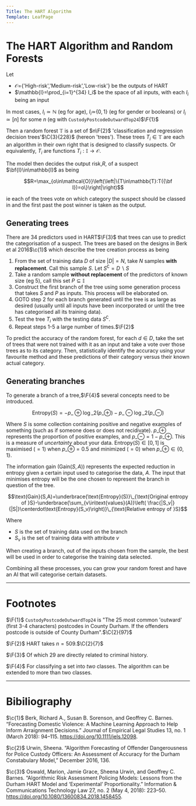 ```yaml
---
Title: The HART Algorithm
Template: LeafPage
---
```


# The HART Algorithm and Random Forests
$\newcommand{\F}[1]{^{[\text{F}#1]}}$$\newcommand{\C}[2]{^{[#1\text{, p.#2}]}}$$\newcommand{\c}[1]{^{[#1]}}$$\newcommand{\Ci}[2]{^{[#1\text{, #2}]}}$

Let

* $\mathcal{O}=${'High-risk','Medium-risk','Low-risk'} be the outputs of HART
* $\mathbb{I}=\prod_{i=1}^{34} I_i$ be the space of all inputs, with each $I_i$ being an input

In most cases, $I_i\simeq\mathbb{N}$ (eg for age), $I_i\simeq${$0,1$} (eg for gender or booleans) or $I_i\simeq[n]$ for some $n$ (eg with ```CustodyPostcodeOutwardTop24```)$\F{1}$
 
Then a random forest $\mathbb{T}$ is a set of $n\F{2}$ 'classification and regression decision trees'$\C{3}{228}$ (hereon 'trees'). These trees $T_i\in\mathbb{T}$ are each an algorithm in their own right that is designed to classify suspects. Or equivalently,  $T_i$ are functions $T_i:\mathbb{I}\to\mathcal{O}$.

The model then decides the output risk,$R$, of a suspect $\bf{I}\in\mathbb{I}$ as being

$$R=\max_{o\in\mathcal{O}}\left(\left|\{T\in\mathbb{T}:T({\bf I})=o\}\right|\right)$$

ie each of the trees vote on which category the suspect should be classed in and the first past the post winner is taken as the output.

## Generating trees

There are 34 predictors used in HART$\F{3}$ that trees can use to predict the categorisation of a suspect. The trees are based on the designs in Berk et al 2016$\c{1}$ which describe the tree creation process as being

1. From the set of training data $D$ of size $|D|=N$, take $N$ samples **with replacement**. Call this sample $S$. Let $S^\complement=D\backslash S$
2. Take a random sample **without replacement** of the predictors of known size (eg 5), call this set $P\subseteq \mathbb{I}$
3. Construct the first branch of the tree using some generation process that takes $S$ and $P$ as inputs. This process will be elaborated on.
4. GOTO step 2 for each branch generated until the tree is as large as desired (usually until all inputs have been incorporated or until the tree has categorised all its training data).
5. Test the tree $T_i$ with the testing data $S^\complement$.
6. Repeat steps 1-5 a large number of times.$\F{2}$

To predict the accuracy of the random forest, for each $d\in D$, take the set of trees that were not trained with it as an input and take a vote over those trees as to its category. Then, statistically identify the accuracy using your favourite method and these predictions of their category versus their known actual category.

## Generating branches

To generate a branch of a tree,$\F{4}$ several concepts need to be introduced.

$$\text{Entropy}(S)=-p\_\oplus\log\_2(p\_\oplus)-p\_\ominus\log\_2(p\_\ominus)$$

Where $S$ is some collection containing positive and negative examples of something (such as if someone does or does not recidivate). $p\_\oplus$ represents the proportion of positive examples, and $p\_\ominus=1-p\_\oplus$. This is a measure of *uncertainty* about your data. $\text{Entropy}(S)\in[0,1]$ is maximised ($=1$) when $p\_\oplus=0.5$ and minimized ($=0$) when $p\_\oplus\in\{0,1\}$.

The information gain ($\text{Gain}(S,A)$) represents the expected reduction in entropy given a certain input used to categorise the data, $A$. The input that minimises entropy will be the one chosen to represent the branch in question of the tree.

$$\text{Gain}(S,A)=\underbrace{\text{Entropy}(S)}\_{\text{Original entropy of }S}-\underbrace{\sum_{v\in\text{values}(A)}\left( \frac{|S_v|}{|S|}\centerdot\text{Entropy}(S_v)\right)}\_{\text{Relative entropy of }S}$$

Where

* $S$ is the set of training data used on the branch
* $S_v$ is the set of training data with attribute $v$

When creating a branch, out of the inputs chosen from the sample, the best will be used in order to categorise the training data selected.

Combining all these processes, you can grow your random forest and have an AI that will categorise certain datasets.

---

# Footnotes

$\F{1}$ ```CustodyPostcodeOutwardTop24``` is "The 25 most common 'outward' (first 3-4 characters) postcodes in County Durham. If the offenders postcode is outside of County Durham".$\C{2}{97}$

$\F{2}$ HART takes $n=509$.$\C{2}{7}$

$\F{3}$ Of which 29 are directly related to criminal history.

$\F{4}$ For classifying a set into *two* classes. The algorithm can be extended to more than two classes.

---

# Bibiliography

$\c{1}$ Berk, Richard A., Susan B. Sorenson, and Geoffrey C. Barnes. “Forecasting Domestic Violence: A Machine Learning Approach to Help Inform Arraignment Decisions.” Journal of Empirical Legal Studies 13, no. 1 (March 2018): 94–115. https://doi.org/10.1111/jels.12098.

$\c{2}$ Urwin, Sheena. “Algorithm Forecasting of Offender Dangerousness for Police Custody Officers: An Assessment of Accuracy for the Durham Constabulary Model,” December 2016, 136.

$\c{3}$ Oswald, Marion, Jamie Grace, Sheena Urwin, and Geoffrey C. Barnes. “Algorithmic Risk Assessment Policing Models: Lessons from the Durham HART Model and ‘Experimental’ Proportionality.” Information & Communications Technology Law 27, no. 2 (May 4, 2018): 223–50. https://doi.org/10.1080/13600834.2018.1458455.
